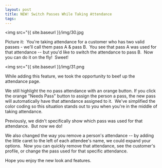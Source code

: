 ```yaml
---
layout: post
title: NEW! Switch Passes While Taking Attendance
tags: 
---
```


<img src="{{ site.baseurl }}/img/30.jpg

Picture it:  You're taking attendance for a customer who has two valid passes - we'll call them pass A & pass B.  You see that pass A was used for that attendance -- but you'd like to switch the attendance to pass B.  Now you can do it on the fly!  Sweet!

<img src="{{ site.baseurl }}/img/31.png

While adding this feature, we took the opportunity to beef up the attendance page.

We still highlight the no pass attendance with an orange button. If you click the orange "Needs Pass" button to assign the person a pass, the new pass will automatically have that attendance assigned to it.  We've simplified the color coding so this situation stands out to you when you're in the middle of taking attendance.

Previously, we didn't specifically show which pass was used for that attendance.  But now we do!

We also changed the way you remove a person's attendance -- by adding the little caret to the left of each attendee's name, we could expand your options.  Now you can quickly remove that attendance, see the customer's profile, or change the pass used for that specific attendance.

Hope you enjoy the new look and features.

